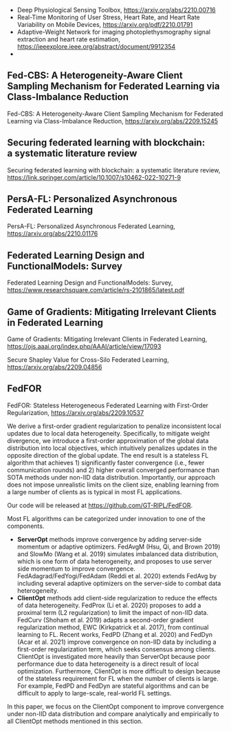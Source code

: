 - Deep Physiological Sensing Toolbox, https://arxiv.org/abs/2210.00716
- Real-Time Monitoring of User Stress, Heart Rate, and Heart Rate Variability on Mobile Devices, https://arxiv.org/pdf/2210.01791
- Adaptive-Weight Network for imaging photoplethysmography signal extraction and heart rate estimation, https://ieeexplore.ieee.org/abstract/document/9912354
- 



## Fed-CBS: A Heterogeneity-Aware Client Sampling Mechanism for Federated Learning via Class-Imbalance Reduction
Fed-CBS: A Heterogeneity-Aware Client Sampling Mechanism for Federated Learning via Class-Imbalance Reduction, https://arxiv.org/abs/2209.15245

## Securing federated learning with blockchain: a systematic literature review
Securing federated learning with blockchain: a systematic literature review, https://link.springer.com/article/10.1007/s10462-022-10271-9

## PersA-FL: Personalized Asynchronous Federated Learning
PersA-FL: Personalized Asynchronous Federated Learning, https://arxiv.org/abs/2210.01176


## Federated Learning Design and FunctionalModels: Survey
Federated Learning Design and FunctionalModels: Survey, https://www.researchsquare.com/article/rs-2101865/latest.pdf

## Game of Gradients: Mitigating Irrelevant Clients in Federated Learning
Game of Gradients: Mitigating Irrelevant Clients in Federated Learning, https://ojs.aaai.org/index.php/AAAI/article/view/17093   


Secure Shapley Value for Cross-Silo Federated Learning, https://arxiv.org/abs/2209.04856  

## FedFOR
FedFOR: Stateless Heterogeneous Federated Learning with First-Order Regularization, https://arxiv.org/abs/2209.10537  

We derive a first-order gradient regularization to penalize inconsistent local updates due to local data heterogeneity. Specifically, to mitigate weight divergence, we introduce a first-order approximation of the global data distribution into local objectives, which intuitively penalizes updates in the opposite direction of the global update. The end result is a stateless FL algorithm that achieves 1) significantly faster convergence (i.e., fewer communication rounds) and 2) higher overall converged performance than SOTA methods under non-IID data distribution. Importantly, our approach does not impose unrealistic limits on the client size, enabling learning from a large number of clients as is typical in most FL applications.

Our code will be released at https://github.com/GT-RIPL/FedFOR.

Most FL algorithms can be categorized under innovation to one of the components. 
- **ServerOpt** methods improve convergence by adding server-side momentum or adaptive optimizers. FedAvgM (Hsu, Qi, and Brown 2019) and SlowMo (Wang et al. 2019) simulates imbalanced data distribution, which is one form of data heterogeneity, and proposes to use server side momentum to improve convergence. FedAdagrad/FedYogi/FedAdam (Reddi et al. 2020) extends FedAvg by including several adaptive optimizers on the server-side to combat data heterogeneity.  
- **ClientOpt** methods add client-side regularization to reduce the effects of data heterogeneity. FedProx (Li et al. 2020) proposes to add a proximal term (L2 regularization) to limit the impact of non-IID data. FedCurv (Shoham et al. 2019) adapts a second-order gradient regularization method, EWC (Kirkpatrick et al. 2017), from continual learning to FL. Recent works, FedPD (Zhang et al. 2020) and FedDyn (Acar et al. 2021) improve convergence on non-IID data by including a first-order regularization term, which seeks consensus among clients. ClientOpt is investigated more heavily than ServerOpt because poor performance due to data heterogeneity is a direct result of local optimization. Furthermore, ClientOpt is more difficult to design because of the stateless requirement for FL when the number of clients is large. For example, FedPD and FedDyn are stateful algorithms and can be difficult to apply to large-scale, real-world FL settings. 

In this paper, we focus on the ClientOpt component to improve convergence under non-IID data distribution and compare analytically and empirically to all ClientOpt methods mentioned in this section.
